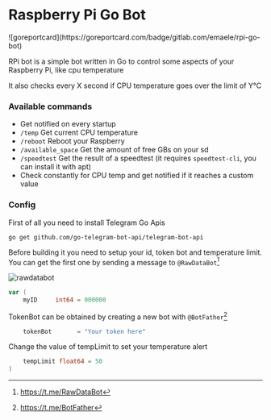 <h1>Raspberry Pi Go Bot</h1>
![goreportcard](https://goreportcard.com/badge/gitlab.com/emaele/rpi-go-bot)

<p>RPi bot is a simple bot written in Go to control some aspects of your Raspberry Pi, like cpu temperature</p>
<p>It also checks every X second if CPU temperature goes over the limit of Y°C</p>

<h3>Available commands</h3>

- Get notified on every startup
- ```/temp``` Get current CPU temperature
- ```/reboot``` Reboot your Raspberry
- ```/available_space``` Get the amount of free GBs on your sd
- ```/speedtest``` Get the result of a speedtest (it requires ```speedtest-cli```, you can install it with apt)
- Check constantly for CPU temp and get notified if it reaches a custom value

<h3>Config</h3>

First of all you need to install Telegram Go Apis

```go get github.com/go-telegram-bot-api/telegram-bot-api```

Before building it you need to setup your id, token bot and temperature limit. You can get the first one by sending a message to ```@RawDataBot```[^1]

![rawdatabot](img/raw.png)

```go
var (
	myID     int64 = 000000           
```
TokenBot can be obtained by creating a new bot with ```@BotFather```[^2]

```go
	tokenBot       = "Your token here" 
```
Change the value of tempLimit to set your temperature alert

```go
	tempLimit float64 = 50
)
```

[^1]: https://t.me/RawDataBot
[^2]: https://t.me/BotFather
